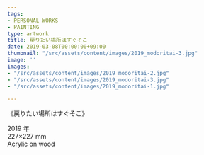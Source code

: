 ```yaml
---
tags:
- PERSONAL WORKS
- PAINTING
type: artwork
title: 戻りたい場所はすぐそこ
date: 2019-03-08T00:00:00+09:00
thumbnail: "/src/assets/content/images/2019_modoritai-3.jpg"
image: ''
images:
- "/src/assets/content/images/2019_modoritai-2.jpg"
- "/src/assets/content/images/2019_modoritai-3.jpg"
- "/src/assets/content/images/2019_modoritai-1.jpg"

---
```

《戻りたい場所はすぐそこ》

2019 年  
227×227 mm  
Acrylic on wood